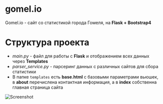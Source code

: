 # gomel.io
Gomel.io - сайт со статистикой города Гомеля, на **Flask + Bootstrap4**

# Структура проекта 
 - *main.py* - файл для работы с **Flask** и отображением всех данных через **Templates**
 - *parser_service.py* - парсеринг данных с различных сайтов для сбора статистики
 - В папке `templates` есть **base.html** с базовыми параметрами вьюшек, в **about** перечислена контактная информация, а в **index** собственна главная страница сайта

![Screenshot](https://sun1.beltelecom-by-minsk.userapi.com/GZFeE7grCRtxL53-B97dco6ipufBKy0JSHuUWA/6PiU61p-Vlg.jpg)
